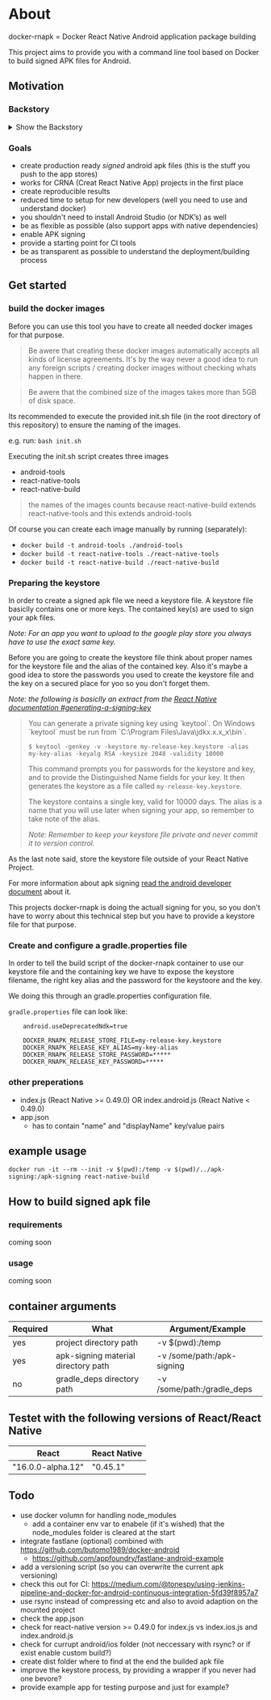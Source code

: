 # About
docker-rnapk = Docker React Native Android application package building

This project aims to provide you with a command line tool based on Docker to build signed APK files for Android.

## Motivation
### Backstory
<details>
<summary>Show the Backstory</summary>

With "Creat React Native App" (CRNA) there exist an awesome tool for getting started with React Native. If you play with the thought to check out React Native you should definitly check out CRNA.

But "Creat React Native App" has limitations:
- for development only
- creats project which are in a kind of pre React Native state (in a context for production)
- it must be written in pure JavaScript
    - you can’t have any dependencies which rely on custom native code (which means you can't use native custome components)
- you have to installed the expo app on a mobile device (or simulator) to show/play around with your app
- devices (running the expo app) needs to be in the same network as the host (who runs a packeging server which streamlinse the JS package to the expo app)
    - sharing your app becomes way harder

At some point you want to distribute your app to coworkers, friends, or customers.
New developers who just startet with CRNA should also make a similar experience if it goes to production.

Here docker-rnapk joins the game.
</details>

### Goals
- create production ready _signed_ android apk files (this is the stuff you push to the app stores)
- works for CRNA (Creat React Native App) projects in the first place
- create reproducible results
- reduced time to setup for new developers (well you need to use and understand docker)
- you shouldn't need to install Android Studio (or NDK’s) as well
- be as flexible as possible (also support apps with native dependencies)
- enable APK signing
- provide a starting point for CI tools
- be as transparent as possible to understand the deployment/building process

## Get started

### build the docker images
Before you can use this tool you have to create all needed docker images for that purpose.

> Be awere that creating these docker images automatically accepts all kinds of license agreements. It's by the way never a good idea to run any foreign scripts / creating docker images without checking whats happen in there.

> Be awere that the combined size of the images takes more than 5GB of disk space.

Its recommended to execute the provided init.sh file (in the root directory of this repository) to ensure the naming of the images.

e.g. run: `bash init.sh`

Executing the init.sh script creates three images
- android-tools
- react-native-tools
- react-native-build

> the names of the images counts because react-native-build extends react-native-tools and this extends android-tools

Of course you can create each image manually by running (separately):
- `docker build -t android-tools ./android-tools`
- `docker build -t react-native-tools ./react-native-tools`
- `docker build -t react-native-build ./react-native-build`

### Preparing the keystore
In order to create a signed apk file we need a keystore file. A keystore file basiclly contains one or more keys.
The contained key(s) are used to sign your apk files.

_Note: For an app you want to upload to the google play store you always have to use the exact same key._

Before you are going to create the keystore file think about proper names for the keystore file and the alias of the contained key.
Also it's maybe a good idea to store the passwords you used to create the keystore file and the key on a secured place for yoo so you don't forget them.

_Note: the following is basiclly an extract from the [React Native documentation #generating-a-signing-key](https://github.com/facebook/react-native/blob/d0260b4f35f74a77d7f0d80d1e1b03233b92e978/docs/SignedAPKAndroid.md)_

<blockquote>
You can generate a private signing key using `keytool`. On Windows `keytool` must be run from `C:\Program Files\Java\jdkx.x.x_x\bin`.

    $ keytool -genkey -v -keystore my-release-key.keystore -alias my-key-alias -keyalg RSA -keysize 2048 -validity 10000

This command prompts you for passwords for the keystore and key, and to provide the Distinguished Name fields for your key. It then generates the keystore as a file called `my-release-key.keystore`.

The keystore contains a single key, valid for 10000 days. The alias is a name that you will use later when signing your app, so remember to take note of the alias.

_Note: Remember to keep your keystore file private and never commit it to version control._
</blockquote>

As the last note said, store the keystore file outside of your React Native Project.

For more information about apk signing [read the android developer document](https://developer.android.com/studio/publish/app-signing.html) about it.

This projects docker-rnapk is doing the actuall signing for you, so you don't have to worry about this technical step but you have to provide a keystore file for that purpose.

### Create and configure a gradle.properties file
In order to tell the build script of the docker-rnapk container to use our keystore file and the containing key we have to expose the keystore filename, the right key alias and the password for the keystoore and the key.

We doing this through an gradle.properties configuration file.

`gradle.properties` file can look like:
```
    android.useDeprecatedNdk=true

    DOCKER_RNAPK_RELEASE_STORE_FILE=my-release-key.keystore
    DOCKER_RNAPK_RELEASE_KEY_ALIAS=my-key-alias
    DOCKER_RNAPK_RELEASE_STORE_PASSWORD=*****
    DOCKER_RNAPK_RELEASE_KEY_PASSWORD=*****
```

### other preperations
- index.js (React Native >= 0.49.0) OR index.android.js (React Native < 0.49.0)
- app.json
    - has to contain "name" and "displayName" key/value pairs

## example usage
`docker run -it --rm --init -v $(pwd):/temp -v $(pwd)/../apk-signing:/apk-signing react-native-build`

## How to build signed apk file
### requirements
coming soon
### usage
coming soon

## container arguments

| Required | What                                | Argument/Example                                                  |
|----------|-------------------------------------|-------------------------------------------------------------------|
| yes      | project directory path              | -v $(pwd):/temp                                                   |
| yes      | apk-signing material directory path | -v /some/path:/apk-signing                                        |
| no       | gradle_deps directory path          | -v /some/path:/gradle_deps                                        |


## Testet with the following versions of React/React Native
| React             | React Native         |
|-------------------|----------------------|
| "16.0.0-alpha.12" | "0.45.1"             |


## Todo
- use docker volumn for handling node_modules
    - add a container env var to enabele (if it's wished) that the node_modules folder is cleared at the start
- integrate fastlane (optional) combined with https://github.com/butomo1989/docker-android
    - https://github.com/appfoundry/fastlane-android-example
- add a versioning script (so you can overwrite the current apk versioning)
- check this out for CI: https://medium.com/@tonespy/using-jenkins-pipeline-and-docker-for-android-continuous-integration-5fd39f8957a7
- use rsync instead of compressing etc and also to avoid adaption on the mounted project
- check the app.json
- check for react-native version >= 0.49.0 for index.js vs index.ios.js and index.android.js
- check for currupt android/ios folder (not neccessary with rsync? or if exist enable custom build?)
- create dist folder where to find at the end the builded apk file
- improve the keystore process, by providing a wrapper if you never had one bevore?
- provide example app for testing purpose and just for example?
